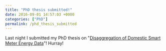 ```yaml
---
title: "PhD thesis submitted!"
date: 2016-09-01 14:57:03 +0000
categories: ["PhD"]
permalink: /phd_thesis_submitted
---
```

Last night I submitted my PhD thesis on "[Disaggregation of Domestic
Smart Meter Energy
Data](https://www.dropbox.com/s/0ifdshqu99l0zcz/thesis-complete.pdf?dl=0)"!
Hurray!

